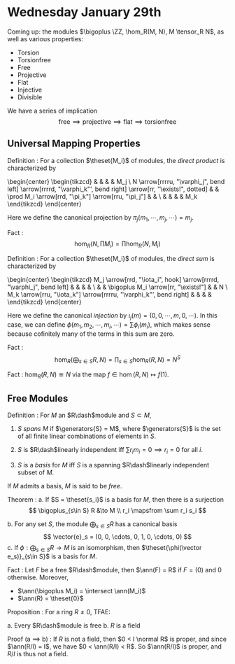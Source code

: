 # Wednesday January 29th

Coming up: the modules $\bigoplus \ZZ, \hom_R(M, N), M \tensor_R N$, as well as various properties:

- Torsion
- Torsionfree
- Free
- Projective
- Flat
- Injective
- Divisible

We have a series of implication
$$
\text{free} \implies \text{projective} \implies \text{flat} \implies \text{torsionfree}
$$

## Universal Mapping Properties

Definition
: For a collection $\theset{M_i}$ of modules, the *direct product* is characterized by

\begin{center}
\begin{tikzcd}
&  &                                                     &  & M_j \\
N \arrow[rrrru, "\varphi_j", bend left] \arrow[rrrrd, "\varphi_k"', bend right] \arrow[rr, "\exists!", dotted] &  & \prod M_i \arrow[rrd, "\pi_k"] \arrow[rru, "\pi_j"] &  &     \\
&  &                                                     &  & M_k
\end{tikzcd}
\end{center}

Here we define the canonical projection by $\pi_j(m_1, \cdots, m_j, \cdots) = m_j$.

Fact
: $$\hom_R(N, \prod M_i) = \prod \hom_R(N, M_i)$$

Definition
: For a collection $\theset{M_i}$ of modules, the *direct sum* is characterized by

\begin{center}
\begin{tikzcd}
M_j \arrow[rrd, "\iota_i", hook] \arrow[rrrrd, "\varphi_j", bend left] &  &                                      &  &   \\
&  & \bigoplus M_i \arrow[rr, "\exists!"] &  & N \\
M_k \arrow[rru, "\iota_k"] \arrow[rrrru, "\varphi_k"', bend right]     &  &                                      &  &  
\end{tikzcd}
\end{center}

Here we define the canonical *injection* by $\iota_j(m) = (0, 0, \cdots, m, 0, \cdots)$.
In this case, we can define $\phi(m_1, m_2, \cdots, m_i, \cdots) = \sum \phi_i(m_i)$, which makes sense because cofinitely many of the terms in this sum are zero.

Fact
: $$\hom_R(\bigoplus_{s\in S} R, N) = \prod_{s\in S} \hom_R(R, N) = N^S$$

Fact
: $\hom_R(R, N) \cong N$ via the map $f\in\hom(R, N) \mapsto f(1)$.


## Free Modules

Definition
: For $M$ an $R\dash$module and $S\subset M$,

  1. $S$ *spans* $M$ if $\generators{S} = M$, where $\generators{S}$ is the set of all finite linear combinations of elements in $S$.

  2. $S$ is $R\dash$linearly independent iff $\sum r_i m_i = 0 \implies r_i = 0$ for all $i$.

  3. $S$ is a *basis* for $M$ iff $S$ is a spanning $R\dash$linearly independent subset of $M$.

If $M$ admits a basis, $M$ is said to be *free*.

Theorem
: a. If $S = \theset{s_i}$ is a basis for $M$, then there is a surjection
  $$
  \bigoplus_{s\in S} R &\to M \\
  r_i \mapsfrom \sum r_i s_i
  $$

  b. For any set $S$, the module $\bigoplus_{s\in S} R$ has a canonical basis
  $$
  \vector{e}_s = (0, 0, \cdots, 0, 1, 0, \cdots, 0)
  $$
  c. If $\phi: \bigoplus _{s\in S} R \to M$ is an isomorphism, then $\theset{\phi(\vector e_s)}_{s\in S}$ is a basis for $M$.

Fact
: Let $F$ be a free $R\dash$module, then $\ann(F) = R$ if $F = (0)$ and 0 otherwise.
  Moreover,

  - $\ann(\bigoplus M_i) = \intersect \ann(M_i)$
  - $\ann(R) = \theset{0}$

Proposition
: For a ring $R\neq 0$, TFAE:
  
  a. Every $R\dash$module is free
  b. $R$ is a field

Proof (a $\implies$ b)
: If $R$ is not a field, then $0 < I \normal R$ is proper, and since $\ann(R/I) = I$, we have $0 < \ann(R/I) < R$.
  So $\ann(R/I)$ is proper, and $R/I$ is thus not a field.
